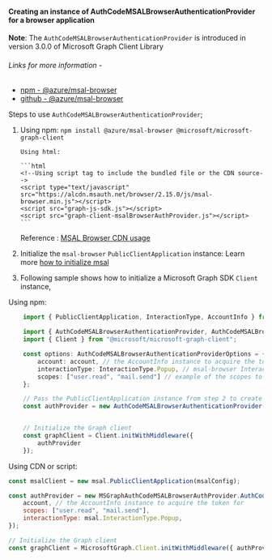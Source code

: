 #### Creating an instance of AuthCodeMSALBrowserAuthenticationProvider for a browser application

**Note**: The `AuthCodeMSALBrowserAuthenticationProvider` is introduced in version 3.0.0 of Microsoft Graph Client Library

###### Links for more information -

-   [npm - @azure/msal-browser](https://www.npmjs.com/package/@azure/msal-browser)
-   [github - @azure/msal-browser](https://github.com/AzureAD/microsoft-authentication-library-for-js/blob/dev/lib/msal-browser/README.md)

Steps to use `AuthCodeMSALBrowserAuthenticationProvider`;

1.  Using npm: `npm install @azure/msal-browser @microsoft/microsoft-graph-client`

        Using html:

        ```html
        <!--Using script tag to include the bundled file or the CDN source-->
        <script type="text/javascript" src="https://alcdn.msauth.net/browser/2.15.0/js/msal-browser.min.js"></script>
        <script src="graph-js-sdk.js"></script>
        <script src="graph-client-msalBrowserAuthProvider.js"></script>
        ```

    Reference : [MSAL Browser CDN usage](https://github.com/AzureAD/microsoft-authentication-library-for-js/blob/dev/lib/msal-browser/docs/cdn-usage.md)

2.  Initialize the `msal-browser` `PublicClientApplication` instance: Learn more [how to initialize msal](https://github.com/AzureAD/microsoft-authentication-library-for-js/blob/dev/lib/msal-browser/docs/initialization.md)

3.  Following sample shows how to initialize a Microsoft Graph SDK `Client` instance,

Using npm:

```typescript
    import { PublicClientApplication, InteractionType, AccountInfo } from "@azure/msal-browser";

    import { AuthCodeMSALBrowserAuthenticationProvider, AuthCodeMSALBrowserAuthenticationProviderOptions } from "@microsoft/microsoft-graph-client/authProviders/authCodeMsalBrowser";
    import { Client } from "@microsoft/microsoft-graph-client";

    const options: AuthCodeMSALBrowserAuthenticationProviderOptions = {
        account: account, // the AccountInfo instance to acquire the token for.
        interactionType: InteractionType.Popup, // msal-browser InteractionType
        scopes: ["user.read", "mail.send"] // example of the scopes to be passed
    };

    // Pass the PublicClientApplication instance from step 2 to create AuthCodeMSALBrowserAuthenticationProvider instance
    const authProvider = new AuthCodeMSALBrowserAuthenticationProvider(publicClientApplication, options);


    // Initialize the Graph client
    const graphClient = Client.initWithMiddleware({
        authProvider
    });

```

Using CDN or script:

```javascript
const msalClient = new msal.PublicClientApplication(msalConfig);

const authProvider = new MSGraphAuthCodeMSALBrowserAuthProvider.AuthCodeMSALBrowserAuthenticationProvider(msalClient, {
	account, // the AccountInfo instance to acquire the token for
	scopes: ["user.read", "mail.send"],
	interactionType: msal.InteractionType.Popup,
});

// Initialize the Graph client
const graphClient = MicrosoftGraph.Client.initWithMiddleware({ authProvider });
```
